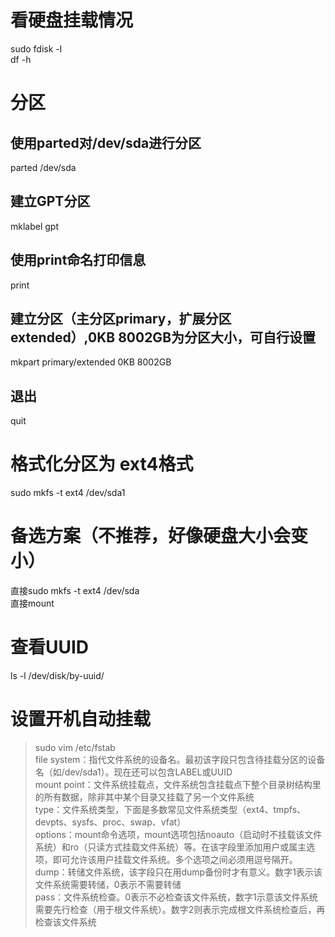 # 看硬盘挂载情况
sudo fdisk -l  
df -h  


# 分区
## 使用parted对/dev/sda进行分区
parted /dev/sda  
## 建立GPT分区
mklabel gpt  
## 使用print命名打印信息
print  
## 建立分区（主分区primary，扩展分区extended）,0KB 8002GB为分区大小，可自行设置
mkpart primary/extended 0KB 8002GB  
## 退出
quit  

# 格式化分区为 ext4格式
sudo mkfs -t ext4 /dev/sda1  

# 备选方案（不推荐，好像硬盘大小会变小）
直接sudo mkfs -t ext4 /dev/sda  
直接mount  

# 查看UUID
ls -l /dev/disk/by-uuid/

# 设置开机自动挂载
>sudo vim /etc/fstab  
>file system：指代文件系统的设备名。最初该字段只包含待挂载分区的设备名（如/dev/sda1）。现在还可以包含LABEL或UUID  
>mount point：文件系统挂载点，文件系统包含挂载点下整个目录树结构里的所有数据，除非其中某个目录又挂载了另一个文件系统  
>type：文件系统类型，下面是多数常见文件系统类型（ext4、tmpfs、devpts、sysfs、proc、swap、vfat）  
>options：mount命令选项，mount选项包括noauto（启动时不挂载该文件系统）和ro（只读方式挂载文件系统）等。在该字段里添加用户或属主选项，即可允许该用户挂载文件系统。多个选项之间必须用逗号隔开。  
>dump：转储文件系统，该字段只在用dump备份时才有意义。数字1表示该文件系统需要转储，0表示不需要转储  
>pass：文件系统检查。0表示不必检查该文件系统，数字1示意该文件系统需要先行检查（用于根文件系统）。数字2则表示完成根文件系统检查后，再检查该文件系统  
